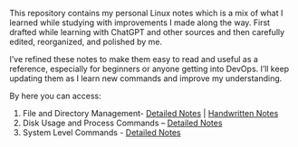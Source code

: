 This repository contains my personal Linux notes which is a mix of what I learned while studying with improvements I made along the way. First drafted while learning with ChatGPT and other sources and then carefully edited, reorganized, and polished by me.
 
I’ve refined these notes to make them easy to read and useful as a reference, especially for beginners or anyone getting into DevOps. I’ll keep updating them as I learn new commands and improve my understanding.

By here you can access:
1. File and Directory Management- [Detailed Notes](./Linux-Commands/01_File-and-Directory-Management/Detailed-notes.md) | [Handwritten Notes](././Linux%20Commands/01_File-and-Directory-Management/Handwritten-notes.md)
2. Disk Usage and Process Commands – [Detailed Notes](Linux-Commands/02_Disk-Usage-Commands/Detailed-notes.md)
3. System Level Commands - [Detailed Notes](Linux-Commands/03_System-Level-commands/Detailed-notes.md)






